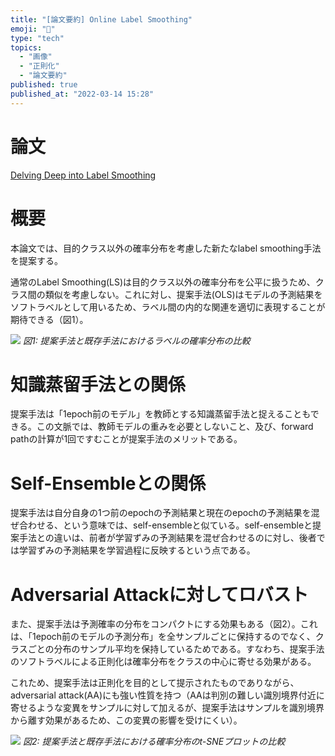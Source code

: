 ```yaml
---
title: "[論文要約] Online Label Smoothing"
emoji: "🐷"
type: "tech"
topics:
  - "画像"
  - "正則化"
  - "論文要約"
published: true
published_at: "2022-03-14 15:28"
---
```


# 論文

[Delving Deep into Label Smoothing](https://arxiv.org/abs/2011.12562)

# 概要

本論文では、目的クラス以外の確率分布を考慮した新たなlabel smoothing手法を提案する。

通常のLabel Smoothing(LS)は目的クラス以外の確率分布を公平に扱うため、クラス間の類似を考慮しない。これに対し、提案手法(OLS)はモデルの予測結果をソフトラベルとして用いるため、ラベル間の内的な関連を適切に表現することが期待できる（図1）。

![](https://storage.googleapis.com/zenn-user-upload/3ff64b6dac89-20220314.png)
*図1: 提案手法と既存手法におけるラベルの確率分布の比較*

# 知識蒸留手法との関係

提案手法は「1epoch前のモデル」を教師とする知識蒸留手法と捉えることもできる。この文脈では、教師モデルの重みを必要としないこと、及び、forward pathの計算が1回ですむことが提案手法のメリットである。

# Self-Ensembleとの関係

提案手法は自分自身の1つ前のepochの予測結果と現在のepochの予測結果を混ぜ合わせる、という意味では、self-ensembleと似ている。self-ensembleと提案手法との違いは、前者が学習ずみの予測結果を混ぜ合わせるのに対し、後者では学習ずみの予測結果を学習過程に反映するという点である。

# Adversarial Attackに対してロバスト

また、提案手法は予測確率の分布をコンパクトにする効果もある（図2）。これは、「1epoch前のモデルの予測分布」を全サンプルごとに保持するのでなく、クラスごとの分布のサンプル平均を保持しているためである。すなわち、提案手法のソフトラベルによる正則化は確率分布をクラスの中心に寄せる効果がある。

これため、提案手法は正則化を目的として提示されたものでありながら、adversarial attack(AA)にも強い性質を持つ（AAは判別の難しい識別境界付近に寄せるような変異をサンプルに対して加えるが、提案手法はサンプルを識別境界から離す効果があるため、この変異の影響を受けにくい）。

![](https://storage.googleapis.com/zenn-user-upload/3b61169a93c0-20220314.png)
*図2: 提案手法と既存手法における確率分布のt-SNEプロットの比較*